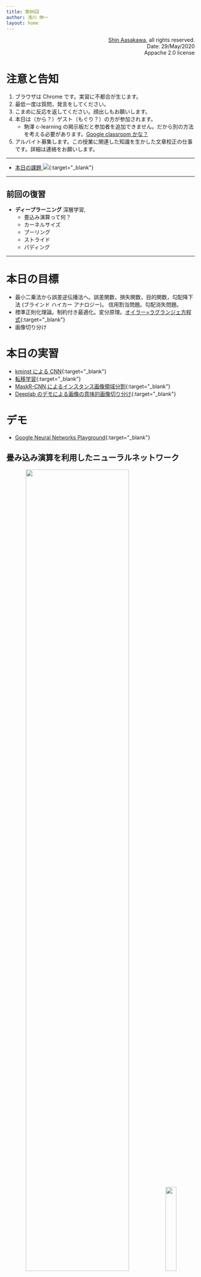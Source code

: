 ```yaml
---
title: 第06回
author: 浅川 伸一
layout: home
---
```


<!--
# [ディープラーニングの心理学的解釈 (心理学特講IIIA)](https://komazawa-deep-learning.github.io/)
-->

<div align='right'>
<a href='mailto:educ0233@komazawa-u.ac.jp'>Shin Aasakawa</a>, all rights reserved.<br>
Date: 29/May/2020<br/>
Appache 2.0 license<br/>
</div>

# 注意と告知
1. ブラウザは Chrome です。実習に不都合が生じます。
2. 最低一度は質問，発言をしてください。
3. こまめに反応を返してください。顔出しもお願いします。
4. 本日は（から？）ゲスト（もぐり？）の方が参加されます。
	- 駒澤 c-learning の掲示板だと参加者を追加できません。だから別の方法を考える必要があります。[Google classroom かな？](https://edu.google.com/products/classroom/)
5. アルバイト募集します。この授業に関連した知識を生かした文章校正の仕事です。詳細は連絡をお願いします。

---
- [本日の課題 <img src="https://raw.githubusercontent.com/komazawa-deep-learning/komazawa-deep-learning.github.io/4c5e1c665109926508b3fa505914b60b7237bf62/assets/colab_icon.svg">](https://github.com/komazawa-deep-learning/komazawa-deep-learning.github.io/blob/master/notebooks/2020_0529komazawa_homework.ipynb){:target="_blank"}

---


## 前回の復習

- **ディープラーニング** 深層学習, <!--deep learning とは **信用割当問題** credit assignment problem を回避するために **畳込み** convolution 演算(処理)を用いて多層にしたニューラルネットワークのこと-->
	- 畳込み演算って何？
	- カーネルサイズ
	- プーリング
	- ストライド
	- パディング
<!-- ハイパーパラメータとしてのカーネル(特徴)サイズ，ストライド，パディング
\[
\left[\text{畳込み}\left(\ge1\right) \rightarrow \text{プーリング}\left(\ge0\right)\right]
\times \left(\ge1\right)\rightarrow\text{全結合層}\left(\ge1\right)
\]
-->

---

# 本日の目標
- 最小二乗法から誤差逆伝播法へ。誤差関数，損失関数，目的関数，勾配降下法 (ブラインド ハイカー アナロジー)。 信用割当問題。勾配消失問題。
- 標準正則化理論。制約付き最適化。変分原理。[オイラー=ラグランジェ方程式](https://ja.wikipedia.org/wiki/%E3%82%AA%E3%82%A4%E3%83%A9%E3%83%BC%EF%BC%9D%E3%83%A9%E3%82%B0%E3%83%A9%E3%83%B3%E3%82%B8%E3%83%A5%E6%96%B9%E7%A8%8B%E5%BC%8F){:target="_blank"} 
- 画像切り分け

<!--- 画像切り分け
- ニューラルネットワーク，機械学習の分野で頻繁に用いられている性能向上のための技法を紹介
- この授業の目標は深層学習の心理学的な意味付けを考えることであるので，紹介する上記の技法は無関係のように思われる
- だがそうではないことを理解することが目的
-->

# 本日の実習

- [kminst による CNN](https://github.com/ShinAsakawa/2019komazawa/blob/master/notebooks/2019keras_kmnist_demo.ipynb){:target="_blank"}
- [転移学習](https://github.com/komazawa-deep-learning/komazawa-deep-learning.github.io/blob/master/notebooks/2020_0529transfer_learning.ipynb){:target="_blank"}
- [MaskR-CNN によるインスタンス画像領域分割](https://github.com/komazawa-deep-learning/komazawa-deep-learning.github.io/blob/master/notebooks/2020_0529Mask_R_CNN_Image_Segmentation.ipynb){:target="_blank"}
- [Deeplab のデモによる画像の意味的画像切り分け](https://github.com/komazawa-deep-learning/komazawa-deep-learning.github.io/blob/master/notebooks/2020_0529Semantic_segmantation_DeepLab_Demo.ipynb){:target="_blank"}


# デモ

- [Google Neural Networks Playground](https://playground.tensorflow.org/){:target="_blank"}

<!--
- [Scavenger hunt](https://emojiscavengerhunt.withgoogle.com/){target="_blank"}
- [https://teachablemachine.withgoogle.com/](https://teachablemachine.withgoogle.com/){target="_blank"}
- [姿勢推定デモ](https://storage.googleapis.com/tfjs-models/demos/posenet/camera.html){target="_blank"}
- [Style-based GAN](https://youtu.be/kSLJriaOumA)
- [foodly による唐揚げもりつけロボット](https://rt-net.jp/service/foodly/), [YouTube](https://youtu.be/KiT_DrDjdDE)
-->

## 畳み込み演算を利用したニューラルネットワーク

<div align="center">
<!--<img src='https://komazawa-deep-learning.github.io/assets/2012AlexNet.svg" style="width:94%">-->
<img src="https://komazawa-deep-learning.github.io/assets/Neocognitron.svg" style="width:74%">
<img src="https://komazawa-deep-learning.github.io/assets/Fukushima.jpeg" style="width:24%"><br>
ネオコグニトロンの概略図(Fukushima, 1979)<br>
</div>


## LeNet5 (LeCun, 1998)
<center>
<img src="https://komazawa-deep-learning.github.io/assets/1998LeCun_Fig2_CNN.svg" style='width:94%'><br>
LeCun (1998) より
</center>

## AlexNet (Krizensky, et al., 2012)

<center>
<img src="https://komazawa-deep-learning.github.io/assets/2012AlexNet.svg" style="width:94%"><br/>
Krzensky et al (2012) より
</center>

## GooLeNet (Inception) (Szegedy et. al, 2014)

<center>
<img src="https://komazawa-deep-learning.github.io/assets/2014Szegedy_GoogLeNet.svg" style='width:99%'><br/>
</center>

<!-- <center>
<img src='https://komazawa-deep-learning.github.io/assets/2013Uijings_Selective_Search_Fig1.svg' style='width:94%'><br>
空間ピラミッド (2015) より
</center>



<div align="center" style="width:94%">
	<img src="https://komazawa-deep-learning.github.io/assetsdmoulin_gif/full_padding_no_strides.gif" style="width:33%">
	<img src="https://komazawa-deep-learning.github.io/assetsdmoulin_gif/same_padding_no_strides_transposed.gif" style="width:33%"><br/>
	<div align="left" style="width:66%">
		左:入力層 5x5青，出力層緑，カーネルサイズ3x3, フルパディング，ストライド=1.
		右:入力層 5x5青，出力層緑，カーネルサイズ3x3, フルパディング，ストライド=1. トランスポーズド畳み込み
	</div>
	<img src="https://komazawa-deep-learning.github.io/assetsdmoulin_gif/numerical_max_pooling.gif" style="width:33%">
	<img src="https://komazawa-deep-learning.github.io/assetsdmoulin_gif/numerical_average_pooling.gif" style="width:33%"><br/>
	<div align="left" style="width:66%">
		左: 最大値プーリング。
		右: 平均値プーリング
	</div>
	<div align="left" style="width:66%">
		Dmoulin and Visin (2020) より
	</div>
	<img src="https://komazawa-deep-learning.github.io/assetsdmoulin_gif/padding_strides.gif" style="width:33%">
	<img src="https://komazawa-deep-learning.github.io/assetsdmoulin_gif/padding_strides_odd.gif" style="width:33%">
	<img src="https://komazawa-deep-learning.github.io/assetsdmoulin_gif/padding_strides_odd_transposed.gif" style="width:33%"><br/>
	<div align="left" style="width:66%">
		左: padding_strides, 中:padding_strides_odd, 右:padding_stride_transposed
	</div>
	<img src="https://komazawa-deep-learning.github.io/assetsdmoulin_gif/same_padding_no_strides.gif" style="width:33%">
	<img src="https://komazawa-deep-learning.github.io/assetsdmoulin_gif/same_padding_no_strides_transposed.gif" style="width:33%">
    <div align="left" style="width:66%">
	 右:same_padding_no_strides, 左: same_padding_no_strides_transposed
	</div>
	<img src="https://komazawa-deep-learning.github.io/assetsdmoulin_gif/arbitrary_padding_no_strides.gif" style="width:33%">
	<img src="https://komazawa-deep-learning.github.io/assetsdmoulin_gif/arbitrary_padding_no_strides_transposed.gif" style="width:33%">
    <div align="left" style="width:66%">
	 右:arbitrary padding no strides, 左: artibtrary padding no stride transposed
	</div>
</div>
-->


### イメージネットコンテスト，アレックスネットの出力にみる問題点

<div align="center" style="width:89%">
	<img src="https://komazawa-deep-learning.github.io/assets/2012AlexNetResult0.svg" style="width:33%">
	<img src="https://komazawa-deep-learning.github.io/assets/2012AlexNetResult.svg" style="width:33%">
	<div align="left" style="width:66%">
	アレックスネットの結果: 画像のすぐ下の英単語は正解ラベルを表す。Krizensky et. al (2012) Fig. 4 より。
	ピンク色は正解ラベルの確率を表す。ブルーは不正解ラベル判断確率を表している。
	チェリーが正解であるが，画像を見る限り，第一回答候補のダルマチアンを正解だと考えても問題は無いと考えられる。
</div>
</div>

### 画像切り出し

1. 物体位置
3. 物体認識 object recognition
2. 意味的切り出し semantic segmentation
4. 対象切り出し instance segmentation
5. 特徴点抽出 keypoint
6. パノプティック切り出し

<div align="center">
	<img src="https://komazawa-deep-learning.github.io/assets/2017DangHa_History_Of_Object_Recognition_ja.svg" style="width:99%"><br/>
	Dang and Ha (2017) より
</div>


# 転移学習

<div align="center" style="width:99%">
<img src="https://komazawa-deep-learning.github.io/assets/2017Li_Deeper_Broader_fig1ja.svg" style="width:84%"><br/>
</div>

<!---
- [活性化関数](../activation_functions/)
-->

<!-- 
<div align="center">
<img src='https://komazawa-deep-learning.github.io/assets2019Inception_screenshot.png' style='width:84%'><br>
<div align="left"  style="width:69%">
映画インセプションのスクリーンショット。
 
[Netflix](https://www.netflix.com/watch/70131314?trackId=14170286&tctx=3%2C0%2C9a10a321-9c1f-4396-b5df-00b5b84e6917-23965358%2C3d0e40f0-b286-48eb-afb3-2c7c501c86fc_86910893X3XX1558568676167%2C3d0e40f0-b286-48eb-afb3-2c7c501c86fc_ROOT){target="_blank"} <br/>
<https://www.netflix.com/watch/70131314?trackId=14170286&tctx=3%2C0%2C9a10a321-9c1f-4396-b5df-00b5b84e6917-23965358%2C3d0e40f0-b286-48eb-afb3-2c7c501c86fc_86910893X3XX1558568676167%2C3d0e40f0-b286-48eb-afb3-2c7c501c86fc_ROOT><br/>

『インセプション』（原題: Inception）は、クリストファー・ノーラン監督・脚本・製作による2010年のアメリカのSFアクション映画。第83回アカデミー賞では作品賞、脚本賞、撮影賞、視覚効果賞、美術賞、作曲賞、音響編集賞、録音賞の8部門にノミネートされ、撮影賞、視覚効果賞、音響編集賞、録音賞を受賞した。全米脚本家組合賞ではオリジナル脚本賞を受賞した。
[日本語ウィキペデイアより](https://ja.wikipedia.org/wiki/%E3%82%A4%E3%83%B3%E3%82%BB%E3%83%97%E3%82%B7%E3%83%A7%E3%83%B3){target="_blank"}

</div>
</div>

<div align="center" style="width:94%">
	<img src='https://komazawa-deep-learning.github.io/assetsInception3.svg' style="width:94%"></br>
	<img src='https://komazawa-deep-learning.github.io/assets2015GoogLeNet_Inception.svg' style="width:74%"></br>
	<div align="left">
Inception モジュール
</div>
</div>
 -->

<!-- 
</center>
<center>
<img src='https://komazawa-deep-learning.github.io/assets2014Cadieu_Fig3.svg' style='width:74%'>
</center>
-->

# 標準正則化理論と条件付き最適化

<div align="center" style="width:94%">
	<img src="https://komazawa-deep-learning.github.io/assets/1985Poggio_2.svg" style="width:98%">
</div>


データ $y$ から $z$ を見つけ出す不良設定問題の正則化
$$
Az = y
$$
では，正則化項 $\left\|\cdot\right\|$ の選択と汎関数の安定化項 $\left\|Pz\right\|$ が必要となる。
標準正則化理論においては，$A$ は線形演算子，ノルムは 2 次，$P$ は線形である。
2 種類の方法が適用可能である。
すなわち 
1. $\left\|Az-y\right\|\leqslant\epsilon$ を満たし，次式を最小化する $z$ を探す
$$
\left\|Pz\right\|^2
$$

2. 次式を最小化する $z$ を探す
$$
\left\|Az-y\right\|+\lambda\left\|Pz\right\|^2,
$$
ここで $\lambda$ はいわゆる正則化パラメータである。

最初の方法は，十分にデータを近似し，かつ，「基準」$\left\|Pz\right\|$ を最小化するという意味で「正則」な $z$ を探す方法である。
二番目の方法は，$\lambda$ が正則化の程度と解のデータへの近似とをコントロールする。
標準正則化理論は，最良の $\lambda$ を決定する手法を提供する。
標準正則化の手法は，上式に制約を導入することで変分原理の問題としている。
最小化するコストは物理的制約条件を満たす良い解を反映している。
すなわち，データへの近似もよく，かつ，正則化項 $\left\|Pz\right\|^2$ も小さいことを意味する。
$P$ は問題の物理的制約を表しており，2 次の変分原理であり，解空間内での唯一解が存在する。
標準正則化手法は，不良設定問題に対して注意深い分析が必要であることを注記しておく。
ノルム $\left\|\cdot\right\|$，正則化関数 $\left\|Pz\right\|$, および，汎関数空間の選択は数学的性質と，物理的説得性を有する必要がある。
これらにより，正しい正則化の詳細条件が定まる。

変分原理は物理学，経済学，工学，で幅広く用いられている。例えば物理学における基本法則は変分原理を用いて，
エネルギーやラグランジェ関数を用いて簡潔に表現されている。

<!--
- [上を訳してみました。github.io だと数式が表示されない場合があるため colab にしています](https://github.com/komazawa-deep-learning/komazawa-deep-learning.github.io/blob/master/notebooks/2020_0529Poggios_standard_regularization_translation.ipynb){:target="_blank"}
-->

<div align="center" style="width:94%">
<img src="https://komazawa-deep-learning.github.io/assets/1985Poggio_1.svg" style="width:44%">
<img src="https://komazawa-deep-learning.github.io/assets/1985Poggio_3math.svg" style="width:44%">
<!-- <div align="left" sytle="width:49%">
1. Edge detection
1. Spatio-temporal interpolation and approximation
1. Computation of optical flow
1. Computation of lightness and albedo
1. Shape from contours
1. Shape from texture
1. Shape from shading
1. Binocular stereo matching
1. Structure from motion
1. Structure from stereo
1. Surface reconstruction
1. Computation of surface colour
</div>
-->
</div>

<!--
The regularization of the ill-posed problem of finding $z$ from
the 'data' $y$

\begin{equation}
Az=y \;\;\;\;\;\;\;\;\;\;(1)
\end{equation}

requires the choice of norms $||\cdot||$ and of a stabilizing functional
$|Pz|$.  In standard regularization theory, $A$ is a linear operator, the
norms are quadratic and $P$ is linear.  Two methods that can be applied
are: (1) among $z$ that satisfy $|Az-y|<\epsilon$ find $z$ that minimizes
$\epsilon$ depends on the estimated measurement errors and is zero if the
data are noiseless

\begin{equation}
|Pz|^{2} \;\;\;\;\;\;\;\;\;\;(2)
\end{equation}

p(2) find $z$ minimizes

\begin{equation}
|Az-y|^2+\lambda|Pz|^2 \;\;\;\;\;\;\;\;\;\;(3)
\end{equation}

where $\lambda$ is a so-call regualarization parameter.

- Bridging the Gaps Between Residual Learning, Recurrent Neural Networks and Visual Cortex by Qianli Liao and Tomaso Poggio は注目すべき？ 
- ResNet の解釈

- Hinton, Deep Learning, (Rumelhart backprop also) は Sutton の Bitter lesson の具現化である。end-to-end 一気通貫学習は，特徴抽出(特徴分析)，表現学習(内部表象)，分類器(意思決定)を含む。
-->

<!--
Roe et. al (1992) Visual Projections Routed to the Auditory Pathway in Ferrets: Receptive Fields of Visual Neurons in Primary Auditory Cortex
-->

<!-- How does cortex that normally processes inputs from one sensory
modality respond when provided with input from a different modality? We
have addressed such a question with an experimental preparation in which
retinal input is routed to the auditory pathway in ferrets. Following
neonatal surgical manipulations, a specific population of retinal ganglion
cells is induced to innervate the auditory thalamus and provides visual
input to cells in auditory cortex (Sur et al., 1988).  We have now examined
in detail the visual response properties of single cells in primary
auditory cortex (A 1) of these rewired animals and compared the responses
to those in primary visual cortex (V1) of normal animals. Cells in A 1 of
rewired animals differed from cells in normal V1: they exhibited larger
receptive field sizes and poorer visual responsivity, and responded with
longer latencies to electrical stimulation of their inputs. However,
striking similarities were also found. Like cells in normal V1, A 1 cells
in rewired animals exhibited orientation and direction selectivity and had
simple and complex receptive field organizations. Furthermore, the degree
of orientation and directional selectivity as well as the proportions of
simple, complex, and nonoriented cells found in A1 and V1 were very
similar. These results have significant implications for possible
commonalities in intracortical processing circuits between sensory
cortices, and for the role of inputs in specifying intracortical circuitry.

あるモダリティからの入力を通常処理する皮質は、異なるモダリティからの入力を与えられたときにどのように反応するのだろうか？網膜入力が西洋イタチ，フェレットの聴覚経路にルーティングされる実験でそのような状況を作り出した。新生児外科手術に続いて、網膜神経節細胞の特定の集団が聴覚視床を神経支配するように誘導し、聴覚皮質の細胞に視覚的な入力を提供した（Sur et al 1988）。
今回、これらの再配線された動物の一次聴覚皮質（A1）における単細胞の視覚反応特性を詳細に調べ、正常な動物の一次視覚皮質（V1）におけるそれらとの反応を比較した。
再配線された動物の A1 細胞は、正常な V1 細胞とは異なっていた：それらはより大きい受容野の大きさと劣った視覚的反応性を示し、入力電気刺激に対してより長い潜時で反応した。
だが、驚くほどの類似点も見つかった。正常な V1 の細胞と同様、再配線された動物の A1 細胞は、方向選択性と方位選択性を示し、単純型，複雑型の受容野組織を有していた。
さらに、方位選択性および方向選択性、ならびに A1および V1 に見られる単純、複雑、および無配向のセルの割合は非常に類似していた。
これらの結果は、皮質内処理回路における知覚皮質間の可能な共通性、および皮質内回路の指定における入力の役割に対して重要な意味を持つ。
-->

<!--
- Metin and Frost (1988) Visual responses of neurons in somatosensory cortex of hamsters with experimentally induced retinal projections to somatosensory thalamus
-->

<!--
These experiments investigate the capacity of thalamic and cortical
structures in a sensory system to proces..  information of a modality
normally associated with another system. Retinal ganglion ceUs in newborn
Syrian hamsters were made to project permanently to the main thalamic
somatosensory (ventrobasal) nucleus. When the animals were adults, single
unit recordings were made in the somatosensory cortices, the principal
targets of the ventrobasal nucleus. The somatosensory neurons responded to
visual stimulation of distinct receptive fields, and their response
properties resembled, in several characteristic features, those of normal
visual cortical neurons. In the visual cortex of normal animals and the
somatosensory cortex of operated animals, the same functional categories of
neurons occurred in similar proportions, and the neurons' selectivity for
the orientation or direction of movement of visual stimuli was
comparable. These results suggest that thalamic nuclei or cortical areas at
corresponding levels in the visual and somatosensory pathways perform
similar transformations on their inputs.

実験で視床と皮質の能力を調べた。モダリティの情報を処理するための感覚システムの構造
通常は他のシステムと関連付けられています。
新生児シリアンハムスターの網膜神経節細胞は、主に視床の体性感覚（腹側基底核）核に永久的に突出するように作られた。
動物が成体のときは、腹側基底核の主な標的である体性感覚皮質において単一単位の記録が行われた。
体性感覚ニューロンは、異なる受容野の視覚刺激に応答し、そしてそれらの応答特性は、いくつかの特徴的な特徴において、正常な視覚皮質ニューロンのそれらに似ていた。
正常な動物の視覚皮質および手術された動物の体性感覚皮質において、同じ機能範疇のニューロンが同様の割合で生じ、そしてニューロンの選択性は
視覚刺激の運動の方向または方向は
同程度の。
これらの結果は、視経路および体性感覚経路における対応するレベルの視床核または皮質領域がそれらの入力に対して同様の変換を実行することを示唆している。
-->
